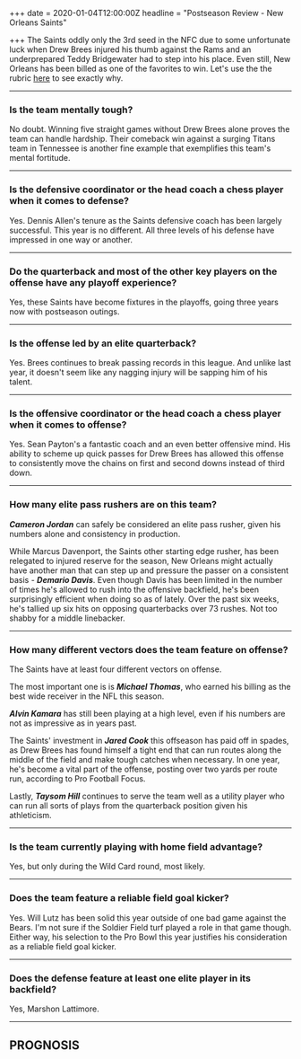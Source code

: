 +++
date = 2020-01-04T12:00:00Z
headline = "Postseason Review - New Orleans Saints"

+++
The Saints oddly only the 3rd seed in the NFC due to some unfortunate luck when Drew Brees injured his thumb against the Rams and an underprepared Teddy Bridgewater had to step into his place. Even still, New Orleans has been billed as one of the favorites to win. Let's use the  the rubric [here](https://owlpicks.com/posts/postseason-review-team-assessment-rubric/ "Rubric") to see exactly why.

***

### Is the team mentally tough?

No doubt. Winning five straight games without Drew Brees alone proves the team can handle hardship. Their comeback win against a surging Titans team in Tennessee is another fine example that exemplifies this team's mental fortitude.

***

### Is the defensive coordinator or the head coach a chess player when it comes to defense?

Yes. Dennis Allen's tenure as the Saints defensive coach has been largely successful. This year is no different. All three levels of his defense have impressed in one way or another.

***

### Do the quarterback and most of the other key players on the offense have any playoff experience?

Yes, these Saints have become fixtures in the playoffs, going three years now with postseason outings.

***

### Is the offense led by an elite quarterback?

Yes. Brees continues to break passing records in this league. And unlike last year, it doesn't seem like any nagging injury will be sapping him of his talent.

***

### Is the offensive coordinator or the head coach a chess player when it comes to offense?

Yes. Sean Payton's a fantastic coach and an even better offensive mind. His ability to scheme up quick passes for Drew Brees has allowed this offense to consistently move the chains on first and second downs instead of third down.

***

### How many elite pass rushers are on this team?

**_Cameron Jordan_** can safely be considered an elite pass rusher, given his numbers alone and consistency in production.

While Marcus Davenport, the Saints other starting edge rusher, has been relegated to injured reserve for the season, New Orleans might actually have another man that can step up and pressure the passer on a consistent basis - **_Demario Davis_**. Even though Davis has been limited in the number of times he's allowed to rush into the offensive backfield, he's been surprisingly efficient when doing so as of lately. Over the past six weeks, he's tallied up six hits on opposing quarterbacks over 73 rushes. Not too shabby for a middle linebacker.

***

### How many different vectors does the team feature on offense?

The Saints have at least four different vectors on offense.

The most important one is is **_Michael Thomas_**, who earned his billing as the best wide receiver in the NFL this season.

**_Alvin Kamara_** has still been playing at a high level, even if his numbers are not as impressive as in years past.

The Saints' investment in **_Jared Cook_** this offseason has paid off in spades, as Drew Brees has found himself a tight end that can run routes along the middle of the field and make tough catches when necessary. In one year, he's become a vital part of the offense, posting over two yards per route run, according to Pro Football Focus.

Lastly, **_Taysom Hill_** continues to serve the team well as a utility player who can run all sorts of plays from the quarterback position given his athleticism.

***

### Is the team currently playing with home field advantage?

Yes, but only during the Wild Card round, most likely.

***

### Does the team feature a reliable field goal kicker?

Yes. Will Lutz has been solid this year outside of one bad game against the Bears. I'm not sure if the Soldier Field turf played a role in that game though. Either way, his selection to the Pro Bowl this year justifies his consideration as a reliable field goal kicker.

***

### Does the defense feature at least one elite player in its backfield?

Yes, Marshon Lattimore.

***

## PROGNOSIS